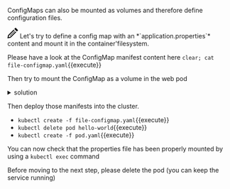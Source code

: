 ConfigMaps can also be mounted as volumes and therefore define configuration files.

<img src="data:image/svg+xml;base64,PHN2ZyB4bWxucz0iaHR0cDovL3d3dy53My5vcmcvMjAwMC9zdmciIHdpZHRoPSIyNCIgaGVpZ2h0PSIyNCIgdmlld0JveD0iMCAwIDI0IDI0Ij48cGF0aCBkPSJNMTguMzYzIDguNDY0bDEuNDMzIDEuNDMxLTEyLjY3IDEyLjY2OS03LjEyNSAxLjQzNiAxLjQzOS03LjEyNyAxMi42NjUtMTIuNjY4IDEuNDMxIDEuNDMxLTEyLjI1NSAxMi4yMjQtLjcyNiAzLjU4NCAzLjU4NC0uNzIzIDEyLjIyNC0xMi4yNTd6bS0uMDU2LTguNDY0bC0yLjgxNSAyLjgxNyA1LjY5MSA1LjY5MiAyLjgxNy0yLjgyMS01LjY5My01LjY4OHptLTEyLjMxOCAxOC43MThsMTEuMzEzLTExLjMxNi0uNzA1LS43MDctMTEuMzEzIDExLjMxNC43MDUuNzA5eiIvPjwvc3ZnPg==">
Let's try to define a config map with an *`application.properties`* content and mount it in the container'filesystem.

Please have a look at the ConfigMap manifest content here
`clear; cat file-configmap.yaml`{{execute}}<br/>

Then try to mount the ConfigMap as a volume in the web pod <br/>

<details><summary>solution</summary>
<p>

Edit *pod.yaml*
<br/>

```apiVersion: v1
kind: Pod
metadata:
  name: hello-world
  labels:
    app: hello-world-app
spec:
  containers:
  - name: hello-world-container
    image: tutum/hello-world
...
    volumeMounts:
      - name: config-volume
        mountPath: /etc/config
  volumes:
    - name: config-volume
      configMap:
        name: file-config        
```

</p>
</details>

Then deploy those manifests into the cluster.<br/>

- `kubectl create -f file-configmap.yaml`{{execute}}
- `kubectl delete pod hello-world`{{execute}}
- `kubectl create -f pod.yaml`{{execute}}

You can now check that the properties file has been properly mounted by using a `kubectl exec` command

Before moving to the next step, please delete the pod (you can keep the service running)


